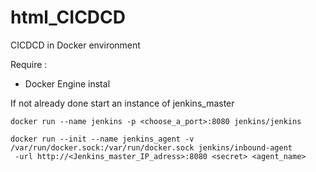 # html_CICDCD

CICDCD in Docker environment

Require :
- Docker Engine instal

If not already done start an instance of jenkins_master
```
docker run --name jenkins -p <choose_a_port>:8080 jenkins/jenkins
```

```
docker run --init --name jenkins_agent -v /var/run/docker.sock:/var/run/docker.sock jenkins/inbound-agent
 -url http://<Jenkins_master_IP_adress>:8080 <secret> <agent_name>
```